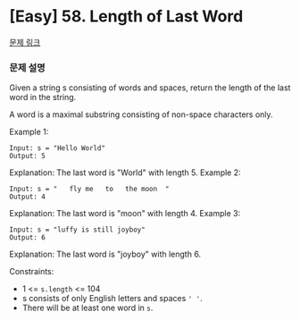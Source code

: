 # [Easy] 58. Length of Last Word 

[문제 링크](https://leetcode.com/problems/length-of-last-word/)

### 문제 설명

Given a string s consisting of words and spaces, return the length of the last word in the string.

A word is a maximal substring consisting of non-space characters only.



Example 1:

```
Input: s = "Hello World"
Output: 5
```
Explanation: The last word is "World" with length 5.
Example 2:

```
Input: s = "   fly me   to   the moon  "
Output: 4
```
Explanation: The last word is "moon" with length 4.
Example 3:
```
Input: s = "luffy is still joyboy"
Output: 6
```
Explanation: The last word is "joyboy" with length 6.


Constraints:
- 1 <= `s.length` <= 104
- s consists of only English letters and spaces `' '`.
- There will be at least one word in `s`.